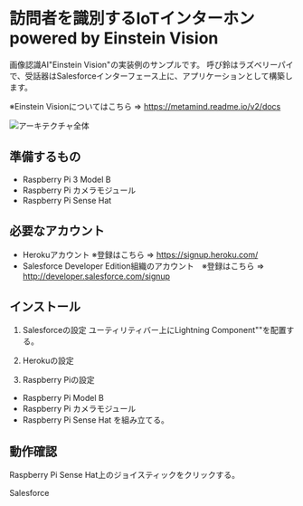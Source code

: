 # 訪問者を識別するIoTインターホン powered by Einstein Vision

画像認識AI"Einstein Vision"の実装例のサンプルです。 呼び鈴はラズベリーパイで、受話器はSalesforceインターフェース上に、アプリケーションとして構築します。

※Einstein Visionについてはこちら ⇒ <https://metamind.readme.io/v2/docs>

![アーキテクチャ全体](https://github.com/misu007/iot-intercom-with-einstein-vision-example/raw/master/img001.png)

## 準備するもの
* Raspberry Pi 3 Model B
* Raspberry Pi カメラモジュール
* Raspberry Pi Sense Hat

## 必要なアカウント
* Herokuアカウント ※登録はこちら ⇒ <https://signup.heroku.com/>
* Salesforce Developer Edition組織のアカウント　※登録はこちら ⇒ <http://developer.salesforce.com/signup>

## インストール
1. Salesforceの設定
ユーティリティバー上にLightning Component""を配置する。


2. Herokuの設定


3. Raspberry Piの設定
* Raspberry Pi Model B
* Raspberry Pi カメラモジュール
* Raspberry Pi Sense Hat
を組み立てる。

## 動作確認
Raspberry Pi Sense Hat上のジョイスティックをクリックする。

Salesforce
